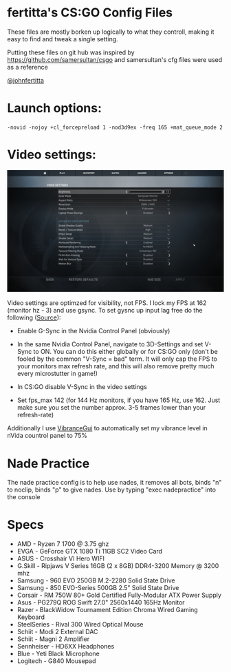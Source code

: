 # fertitta's CS:GO Config Files

These files are mostly borken up logically to what they controll, making it easy to find and tweak a single setting.

Putting these files on git hub was inspired by https://github.com/samersultan/csgo and samersultan's cfg files were used as a reference

[@johnfertitta](https://twitter.com/johnfertitta)

# Launch options: #

```
-novid -nojoy +cl_forcepreload 1 -nod3d9ex -freq 165 +mat_queue_mode 2
```

# Video settings: #

![Screen shot of video settings](/video_settings.jpg?raw=true)

Video settings are optimzed for visibility, not FPS. I lock my FPS at 162 (monitor hz - 3) and use gsync. To set gysnc up input lag free do the following ([Source](https://www.reddit.com/r/nvidia/comments/5e40o3/nvidia_gsync_lag_analysis_tldw_no_additional/)):

* Enable G-Sync in the Nvidia Control Panel (obviously)

* In the same Nvidia Control Panel, navigate to 3D-Settings and set V-Sync to ON. You can do this either globally or for CS:GO only (don't be fooled by the common "V-Sync = bad" term. It will only cap the FPS to your monitors max refresh rate, and this will also remove pretty much every microstutter in game!)

* In CS:GO disable V-Sync in the video settings

* Set fps_max 142 (for 144 Hz monitors, if you have 165 Hz, use 162. Just make sure you set the number approx. 3-5 frames lower than your refresh-rate)

Additionally I use [VibranceGui](https://vibrancegui.com/) to automatically set my vibrance level in nVida countrol panel to 75%

# Nade Practice #

The nade practice config is to help use nades, it removes all bots, binds "n" to noclip, binds "p" to give nades. Use by typing "exec nadepractice" into the console

# Specs #

* AMD - Ryzen 7 1700 @ 3.75 ghz
* EVGA - GeForce GTX 1080 Ti 11GB SC2 Video Card
* ASUS - Crosshair VI Hero WIFI
* G.Skill - Ripjaws V Series 16GB (2 x 8GB) DDR4-3200 Memory @ 3200 mhz
* Samsung - 960 EVO 250GB M.2-2280 Solid State Drive
* Samsung - 850 EVO-Series 500GB 2.5" Solid State Drive
* Corsair - RM 750W 80+ Gold Certified Fully-Modular ATX Power Supply
* Asus - PG279Q ROG Swift 27.0" 2560x1440 165Hz Monitor
* Razer - BlackWidow Tournament Edition Chroma Wired Gaming Keyboard
* SteelSeries - Rival 300 Wired Optical Mouse
* Schiit - Modi 2 External DAC
* Schiit - Magni 2 Amplifier
* Sennheiser - HD6XX Headphones
* Blue - Yeti Black Microphone
* Logitech - G840 Mousepad
